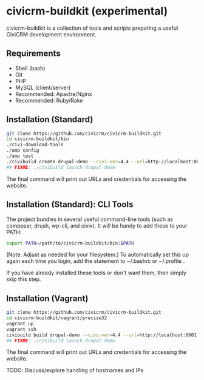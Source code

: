 # civicrm-buildkit (experimental)

civicrm-buildkit is a collection of tools and scripts preparing a useful
CiviCRM development environment.

## Requirements

 * Shell (bash)
 * Git
 * PHP
 * MySQL (client/server)
 * Recommended: Apache/Nginx
 * Recommended: Ruby/Rake

## Installation (Standard)

```bash
git clone https://github.com/civicrm/civicrm-buildkit.git
cd civicrm-buildkit/bin
./civi-download-tools
./amp config
./amp test
./civibuild create drupal-demo --civi-ver=4.4 --url=http://localhost:8001
## FIXME: ./civibuild launch drupal-demo
```

The final command will print out URLs and credentials for accessing the
website.

## Installation (Standard): CLI Tools

The project bundles in several useful command-line tools (such as composer,
drush, wp-cli, and civix). It will be handy to add these to your PATH:

```bash
export PATH=/path/to/civicrm-buildkit/bin:$PATH
```

(Note: Adjust as needed for your filesystem.) To automatically set this up
again each time you login, add the statement to ~/.bashrc or ~/.profile .

If you have already installed these tools or don't want them, then
simply skip this step.

## Installation (Vagrant)

```bash
git clone https://github.com/civicrm/civicrm-buildkit.git
cd civicrm-buildkit/vagrant/precise32
vagrant up
vagrant ssh
civibuild build drupal-demo --civi-ver=4.4 --url=http://localhost:8001
## FIXME: ./civibuild launch drupal-demo
```

The final command will print out URLs and credentials for accessing the
website.

TODO: Discuss/explore handling of hostnames and IPs
